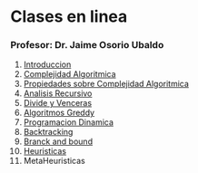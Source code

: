 # Clases en linea

### Profesor: Dr. Jaime Osorio Ubaldo

1. [Introduccion](https://github.com/BrandPM18/Algorithms/blob/master/Virtual%20classes/1_Introduccion.pdf)
2. [Complejidad Algoritmica](https://github.com/BrandPM18/Algorithms/blob/master/Virtual%20classes/2_Complejidad%20Algoritmica.pdf)
3. [Propiedades sobre Complejidad Algoritmica](https://github.com/BrandPM18/Algorithms/blob/master/Virtual%20classes/3_Propiedades%20sobre%20Complejidad%20Algoritmica.pdf)
4. [Analisis Recursivo](https://github.com/BrandPM18/Algorithms/blob/master/Virtual%20classes/4_Analisis%20Recursivo.pdf)
5. [Divide y Venceras](https://github.com/BrandPM18/Algorithms/blob/master/Virtual%20classes/5_Divide%20y%20Venceras.pdf)
6. [Algoritmos Greddy](https://github.com/BrandPM18/Algorithms/blob/master/Virtual%20classes/6_Algoritmos%20Voraces%20o%20Greedy.pdf)
7. [Programacion Dinamica](https://github.com/BrandPM18/Algorithms/blob/master/Virtual%20classes/7_Programacion%20Dinamica.pdf)
8. [Backtracking](https://github.com/BrandPM18/Algorithms/blob/master/Virtual%20classes/8_Backtracking(Vuelta%20Atras).pdf)
9. [Branck and bound](https://github.com/BrandPM18/Algorithms/blob/master/Virtual%20classes/9_Ramificacion%20y%20poda%20(branck%20and%20bound).pdf)
10. [Heuristicas](https://github.com/BrandPM18/Algorithms/blob/master/Virtual%20classes/10_Heuristicas.pdf)
11. MetaHeuristicas
